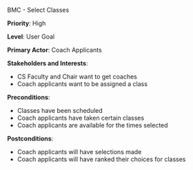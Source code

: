 BMC - Select Classes

**Priority**: High

**Level**: User Goal

**Primary Actor**: Coach Applicants

**Stakeholders and Interests**:
- CS Faculty and Chair want to get coaches
- Coach applicants want to be assigned a class

**Preconditions**:
- Classes have been scheduled
- Coach applicants have taken certain classes
- Coach applicants are available for the times selected

**Postconditions**:
- Coach applicants will have selections made
- Coach applicants will have ranked their choices for classes